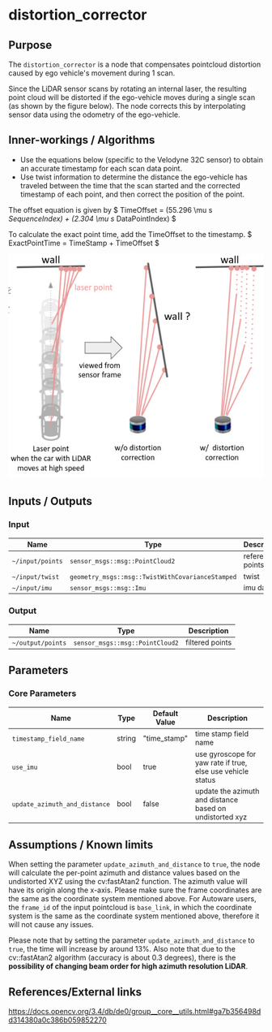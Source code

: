 # distortion_corrector

## Purpose

The `distortion_corrector` is a node that compensates pointcloud distortion caused by ego vehicle's movement during 1 scan.

Since the LiDAR sensor scans by rotating an internal laser, the resulting point cloud will be distorted if the ego-vehicle moves during a single scan (as shown by the figure below). The node corrects this by interpolating sensor data using the odometry of the ego-vehicle.

## Inner-workings / Algorithms

- Use the equations below (specific to the Velodyne 32C sensor) to obtain an accurate timestamp for each scan data point.
- Use twist information to determine the distance the ego-vehicle has traveled between the time that the scan started and the corrected timestamp of each point, and then correct the position of the point.

The offset equation is given by
$ TimeOffset = (55.296 \mu s _SequenceIndex) + (2.304 \mu s_ DataPointIndex) $

To calculate the exact point time, add the TimeOffset to the timestamp.
$ ExactPointTime = TimeStamp + TimeOffset $

![distortion corrector figure](./image/distortion_corrector.jpg)

## Inputs / Outputs

### Input

| Name             | Type                                             | Description      |
| ---------------- | ------------------------------------------------ | ---------------- |
| `~/input/points` | `sensor_msgs::msg::PointCloud2`                  | reference points |
| `~/input/twist`  | `geometry_msgs::msg::TwistWithCovarianceStamped` | twist            |
| `~/input/imu`    | `sensor_msgs::msg::Imu`                          | imu data         |

### Output

| Name              | Type                            | Description     |
| ----------------- | ------------------------------- | --------------- |
| `~/output/points` | `sensor_msgs::msg::PointCloud2` | filtered points |

## Parameters

### Core Parameters

| Name                          | Type   | Default Value | Description                                                 |
| ----------------------------- | ------ | ------------- | ----------------------------------------------------------- |
| `timestamp_field_name`        | string | "time_stamp"  | time stamp field name                                       |
| `use_imu`                     | bool   | true          | use gyroscope for yaw rate if true, else use vehicle status |
| `update_azimuth_and_distance` | bool   | false         | update the azimuth and distance based on undistorted xyz    |

## Assumptions / Known limits

When setting the parameter `update_azimuth_and_distance` to `true`, the node will calculate the per-point azimuth and distance values based on the undistorted XYZ using the cv:fastAtan2 function. The azimuth value will have its origin along the x-axis. Please make sure the frame coordinates are the same as the coordinate system mentioned above. For Autoware users, the `frame_id` of the input pointcloud is `base_link`, in which the coordinate system is the same as the coordinate system mentioned above, therefore it will not cause any issues.

Please note that by setting the parameter `update_azimuth_and_distance` to `true`, the time will increase by around 13%. 
Also note that due to the cv::fastAtan2 algorithm (accuracy is about 0.3 degrees), there is the **possibility of changing beam order for high azimuth resolution LiDAR**.

## References/External links
<https://docs.opencv.org/3.4/db/de0/group__core__utils.html#ga7b356498dd314380a0c386b059852270>
